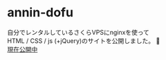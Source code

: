 # annin-dofu
自分でレンタルしているさくらVPSにnginxを使って  
HTML / CSS / js (+jQuery)のサイトを公開しました。 :muscle:  
[現在公開中](http://annin-nu-ta.com/)
